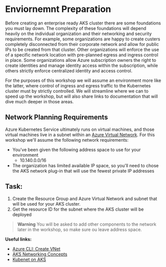 # Enviornemnt Preparation

Before creating an enterprise ready AKS cluster there are some foundations you must lay down. The complexity of these foundations will depend heavily on the individual organization and their networking and security requirements. For example, some organizations are happy to create custers completely disconnected from their corporate network and allow for public IPs to be created from that cluster. Other organizations will enforce the use of a specific network location with pre-planned egress and ingress control in place. Some organizations allow Azure subscription owners the right to create identities and manage identity access within the subscription, while others strictly enforce centralized identity and access control.

For the purposes of this workshop we will assume an environment more like the latter, where control of ingress and egress traffic to the Kubernetes cluster must by strictly controlled. We will streamline where we can to speed up the workshop, but will also share links to documentation that will dive much deeper in those areas.

## Network Planning Requirements

Azure Kubernetes Service ultimately runs on virtual machines, and those virtual machines live in a subnet within an [Azure Virtual Network](https://docs.microsoft.com/en-us/azure/virtual-network/virtual-networks-overview). For this workshop we'll assume the following network requirements:

* You've been given the following address space to use for your environment 
  * 10.140.0.0/16
* The organization has limited available IP space, so you'll need to chose the AKS network plug-in that will use the fewest private IP addresses

## Task:

1. Create the Resource Group and Azure Virtual Network and subnet that will be used for your AKS cluster. 
1. Get the resource ID for the subnet where the AKS cluster will be deployed

> **Warning**
> You will be asked to add other components to the network later in the workshop, so make sure ou leave address space.

**Useful links:**
* [Azure CLI: Create VNet](https://docs.microsoft.com/en-us/cli/azure/network/vnet?view=azure-cli-latest#az-network-vnet-create)
* [AKS Networking Concepts](https://docs.microsoft.com/en-us/azure/aks/concepts-network)
* [Kubenet on AKS](https://docs.microsoft.com/en-us/azure/aks/configure-kubenet)